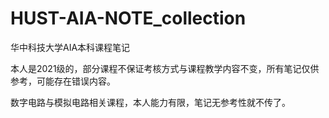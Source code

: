 # HUST-AIA-NOTE_collection
华中科技大学AIA本科课程笔记

本人是2021级的，部分课程不保证考核方式与课程教学内容不变，所有笔记仅供参考，可能存在错误内容。

数字电路与模拟电路相关课程，本人能力有限，笔记无参考性就不传了。
